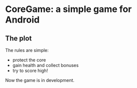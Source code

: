 CoreGame: a simple game for Android
===================================
The plot
--------

The rules are simple:
* protect the core
* gain health and collect bonuses
* try to score high!

Now the game is in development.

